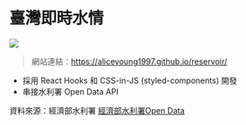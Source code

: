 # 臺灣即時水情
![](./reservoir-demo.jpg)

> 網站連結：https://aliceyoung1997.github.io/reservoir/

* 採用 React Hooks 和 CSS-in-JS (styled-components) 開發
* 串接水利署 Open Data API

資料來源：經濟部水利署
[經濟部水利署Open Data](http://fhy.wra.gov.tw/ReservoirPage_2011/StorageCapacity.aspx)